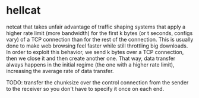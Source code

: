 hellcat
=======

netcat that takes unfair advantage of traffic shaping systems that apply a
higher rate limit (more bandwidth) for the first k bytes (or t seconds, configs
vary) of a TCP connection than for the rest of the connection. This is usually
done to make web browsing feel faster while still throttling big downloads. In
order to exploit this behavior, we send k bytes over a TCP connection, then we
close it and then create another one. That way, data transfer always happens in
the initial regime (the one with a higher rate limit), increasing the average
rate of data transfer.

TODO: transfer the chunksize over the control connection from the sender to the
receiver so you don't have to specify it once on each end.

